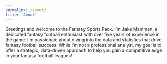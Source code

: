 ```yaml
---
permalink: /about/
title: "About"
---
```


Greetings and welcome to the Fantasy Sports Pack. I’m Jake Mammen, a dedicated fantasy football enthusiast with over five years of experience in the game. I’m passionate about diving into the data and statistics that drive fantasy football success. While I’m not a professional analyst, my goal is to offer a strategic, data-driven approach to help you gain a competitive edge in your fantasy football leagues!

